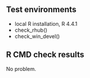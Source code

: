 
## Test environments

* local R installation, R 4.4.1
* check_rhub()
* check_win_devel()


## R CMD check results

No problem.

